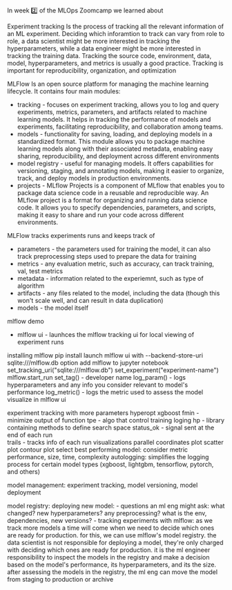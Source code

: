 In week 2️⃣ of the MLOps Zoomcamp we learned about

Experiment tracking
Is the process of tracking all the relevant information of an ML experiment. Deciding which inforamtion to track can vary from role to role, a data scientist might be more interested in tracking the hyperparameters, while a data engineer might be more interested in tracking the training data. Tracking the source code, environment, data, model, hyperparameters, and metrics is usually a good practice. Tracking is important for reproducibility, organization, and optimization

MLFlow
Is an open source platform for managing the machine learning lifecycle. It contains four main modules: 
* tracking - focuses on experiment tracking, allows you to log and query experiments, metrics, parameters, and artifacts related to machine learning models. It helps in tracking the performance of models and experiments, facilitating reproducibility, and collaboration among teams. 
* models - functionality for saving, loading, and deploying models in a standardized format. This module allows you to package machine learning models along with their associated metadata, enabling easy sharing, reproducibility, and deployment across different environments
* model registry - useful for managing models. It offers capabilities for versioning, staging, and annotating models, making it easier to organize, track, and deploy models in production environments.
* projects - MLflow Projects is a component of MLflow that enables you to package data science code in a reusable and reproducible way. An MLflow project is a format for organizing and running data science code. It allows you to specify dependencies, parameters, and scripts, making it easy to share and run your code across different environments.

MLFlow tracks experiments runs and keeps track of 
* parameters - the parameters used for training the model, it can also track preprocessing steps used to prepare the data for training 
* metrics - any evaluation metric, such as accuracy, can track training, val, test metrics
* metadata - information related to the experiemnt, such as type of algorithm 
* artifacts - any files related to the model, including the data (though this won't scale well, and can result in data duplication)
* models - the model itself

mlflow demo 
- mlflow ui - launhces the mlflow tracking ui for local viewing of experiment runs 


installing mlflow
    pip install 
    launch mlflow ui with --backend-store-uri sqlite:///mlflow.db option 
add mlflow to jupyter notebook
    set_tracking_uri("sqlite:///mlflow.db")
    set_experiment("experiment-name")
    mlflow.start_run
        set_tag() - developer name
        log_param() - logs hyperparameters and any info you consider relevant to model's performance
        log_metric() - logs the metric used to assess the model
visualize in mlflow ui  

experiment tracking with more parameters 
    hyperopt xgboost 
        fmin - minimize output of function 
        tpe - algo that control training loging 
        hp - library containing methods to define search space
        status_ok - signal sent at the end of each run  
        trails - tracks info of each run 
    visualizations 
        parallel coordinates plot 
        scatter plot 
        contour plot
select best performing model: consider metric performance, size, time, complexity
autologging: simplifies the logging process for certain model types (xgboost, lightgbm, tensorflow, pytorch, and others)

model management: 
    experiment tracking, model versioning, model deployment

model registry: 
    deploying new model:
        - questions an ml eng might ask: what changed? new hyperparameters? any preprocessing? what is the env, dependencies, new versions?
        - tracking experiments with mlflow: as we track more models a time will come when we need to decide which ones are ready for production. for this, we can use mlflow's model registry. the data scientist is not responsible for deploying a model, they're only charged with deciding which ones are ready for production. it is the ml engineer responsibility to inspect the models in the registry and make a decision based on the model's performance, its hyperparameters, and its the size. after assessing the models in the registry, the ml eng can move the model from staging to production or archive